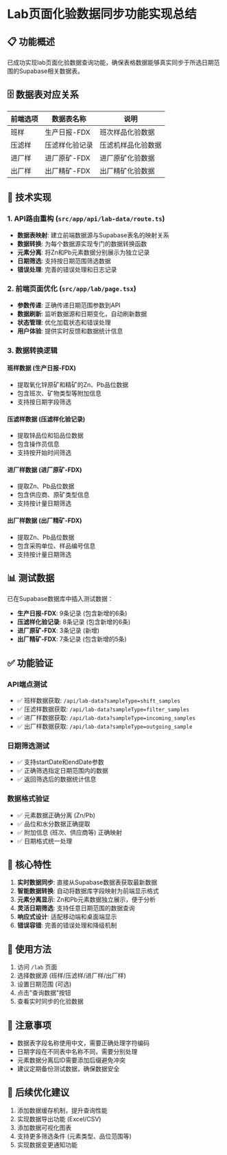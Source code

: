 # Lab页面化验数据同步功能实现总结

## 📋 功能概述

已成功实现lab页面化验数据查询功能，确保表格数据能够真实同步于所选日期范围的Supabase相关数据表。

## 🗄️ 数据表对应关系

| 前端选项 | 数据表名称 | 说明 |
|---------|-----------|------|
| 班样 | 生产日报-FDX | 班次样品化验数据 |
| 压滤样 | 压滤样化验记录 | 压滤机样品化验数据 |
| 进厂样 | 进厂原矿-FDX | 进厂原矿化验数据 |
| 出厂样 | 出厂精矿-FDX | 出厂精矿化验数据 |

## 🔧 技术实现

### 1. API路由重构 (`src/app/api/lab-data/route.ts`)

- **数据表映射**: 建立前端数据源与Supabase表名的映射关系
- **数据转换**: 为每个数据源实现专门的数据转换函数
- **元素分离**: 将Zn和Pb元素数据分别展示为独立记录
- **日期筛选**: 支持按日期范围筛选数据
- **错误处理**: 完善的错误处理和日志记录

### 2. 前端页面优化 (`src/app/lab/page.tsx`)

- **参数传递**: 正确传递日期范围参数到API
- **数据刷新**: 监听数据源和日期变化，自动刷新数据
- **状态管理**: 优化加载状态和错误处理
- **用户体验**: 提供实时反馈和数据统计信息

### 3. 数据转换逻辑

#### 班样数据 (生产日报-FDX)
- 提取氧化锌原矿和精矿的Zn、Pb品位数据
- 包含班次、矿物类型等附加信息
- 支持按日期字段筛选

#### 压滤样数据 (压滤样化验记录)
- 提取锌品位和铅品位数据
- 包含操作员信息
- 支持按开始时间筛选

#### 进厂样数据 (进厂原矿-FDX)
- 提取Zn、Pb品位数据
- 包含供应商、原矿类型信息
- 支持按计量日期筛选

#### 出厂样数据 (出厂精矿-FDX)
- 提取Zn、Pb品位数据
- 包含采购单位、样品编号信息
- 支持按计量日期筛选

## 📊 测试数据

已在Supabase数据库中插入测试数据：

- **生产日报-FDX**: 9条记录 (包含新增的6条)
- **压滤样化验记录**: 8条记录 (包含新增的6条)
- **进厂原矿-FDX**: 3条记录 (新增)
- **出厂精矿-FDX**: 7条记录 (包含新增的5条)

## ✅ 功能验证

### API端点测试
- ✅ 班样数据获取: `/api/lab-data?sampleType=shift_samples`
- ✅ 压滤样数据获取: `/api/lab-data?sampleType=filter_samples`
- ✅ 进厂样数据获取: `/api/lab-data?sampleType=incoming_samples`
- ✅ 出厂样数据获取: `/api/lab-data?sampleType=outgoing_sample`

### 日期筛选测试
- ✅ 支持startDate和endDate参数
- ✅ 正确筛选指定日期范围内的数据
- ✅ 返回筛选后的数据统计信息

### 数据格式验证
- ✅ 元素数据正确分离 (Zn/Pb)
- ✅ 品位和水分数据正确提取
- ✅ 附加信息 (班次、供应商等) 正确映射
- ✅ 日期格式统一处理

## 🎯 核心特性

1. **实时数据同步**: 直接从Supabase数据表获取最新数据
2. **智能数据转换**: 自动将数据库字段映射为前端显示格式
3. **元素分离显示**: Zn和Pb元素数据独立展示，便于分析
4. **灵活日期筛选**: 支持任意日期范围的数据查询
5. **响应式设计**: 适配移动端和桌面端显示
6. **错误容错**: 完善的错误处理和降级机制

## 🚀 使用方法

1. 访问 `/lab` 页面
2. 选择数据源 (班样/压滤样/进厂样/出厂样)
3. 设置日期范围 (可选)
4. 点击"查询数据"按钮
5. 查看实时同步的化验数据

## 📝 注意事项

- 数据表字段名称使用中文，需要正确处理字符编码
- 日期字段在不同表中名称不同，需要分别处理
- 元素数据分离后ID需要添加后缀避免冲突
- 建议定期备份测试数据，确保数据安全

## 🔮 后续优化建议

1. 添加数据缓存机制，提升查询性能
2. 实现数据导出功能 (Excel/CSV)
3. 添加数据可视化图表
4. 支持更多筛选条件 (元素类型、品位范围等)
5. 实现数据变更通知功能
